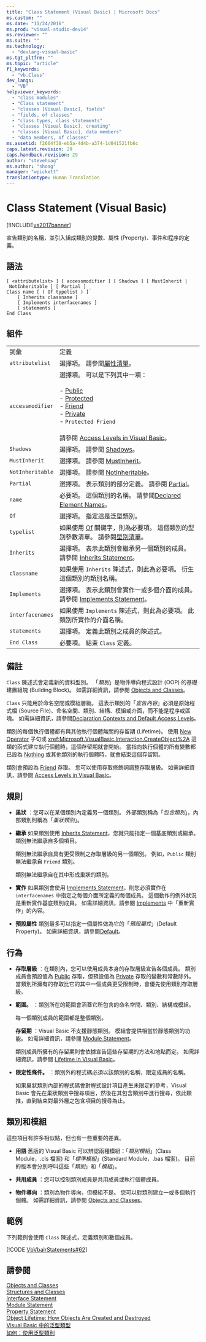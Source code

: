 ```yaml
---
title: "Class Statement (Visual Basic) | Microsoft Docs"
ms.custom: ""
ms.date: "11/24/2016"
ms.prod: "visual-studio-dev14"
ms.reviewer: ""
ms.suite: ""
ms.technology: 
  - "devlang-visual-basic"
ms.tgt_pltfrm: ""
ms.topic: "article"
f1_keywords: 
  - "vb.Class"
dev_langs: 
  - "VB"
helpviewer_keywords: 
  - "class modules"
  - "Class statement"
  - "classes [Visual Basic], fields"
  - "fields, of classes"
  - "class types, class statements"
  - "classes [Visual Basic], creating"
  - "classes [Visual Basic], data members"
  - "data members, of classes"
ms.assetid: f2664f38-eb5a-4d4b-a374-1d041521fb6c
caps.latest.revision: 29
caps.handback.revision: 29
author: "stevehoag"
ms.author: "shoag"
manager: "wpickett"
translationtype: Human Translation
---
```

# Class Statement (Visual Basic)
[!INCLUDE[vs2017banner](../../../csharp/includes/vs2017banner.md)]

宣告類別的名稱，並引入組成類別的變數、屬性 \(Property\)、事件和程序的定義。  
  
## 語法  
  
```  
[ <attributelist> ] [ accessmodifier ] [ Shadows ] [ MustInherit | NotInheritable ] [ Partial ] _  
Class name [ ( Of typelist ) ]  
    [ Inherits classname ]  
    [ Implements interfacenames ]  
    [ statements ]  
End Class  
```  
  
## 組件  
  
|||  
|-|-|  
|詞彙|定義|  
|`attributelist`|選擇項。  請參閱[屬性清單](../../../visual-basic/language-reference/statements/attribute-list.md)。|  
|`accessmodifier`|選擇項。  可以是下列其中一項：<br /><br /> -   [Public](../../../visual-basic/language-reference/modifiers/public.md)<br />-   [Protected](../../../visual-basic/language-reference/modifiers/protected.md)<br />-   [Friend](../../../visual-basic/language-reference/modifiers/friend.md)<br />-   [Private](../../../visual-basic/language-reference/modifiers/private.md)<br />-   `Protected Friend`<br /><br /> 請參閱 [Access Levels in Visual Basic](../../../visual-basic/programming-guide/language-features/declared-elements/access-levels.md)。|  
|`Shadows`|選擇項。  請參閱 [Shadows](../../../visual-basic/language-reference/modifiers/shadows.md)。|  
|`MustInherit`|選擇項。  請參閱 [MustInherit](../../../visual-basic/language-reference/modifiers/mustinherit.md)。|  
|`NotInheritable`|選擇項。  請參閱 [NotInheritable](../../../visual-basic/language-reference/modifiers/notinheritable.md)。|  
|`Partial`|選擇項。  表示類別的部分定義。  請參閱 [Partial](../../../visual-basic/language-reference/modifiers/partial.md)。|  
|`name`|必要項。  這個類別的名稱。  請參閱[Declared Element Names](../../../visual-basic/programming-guide/language-features/declared-elements/declared-element-names.md)。|  
|`Of`|選擇項。  指定這是泛型類別。|  
|`typelist`|如果使用 [Of](../../../visual-basic/language-reference/statements/of-clause.md) 關鍵字，則為必要項。  這個類別的型別參數清單。  請參閱[型別清單](../../../visual-basic/language-reference/statements/type-list.md)。|  
|`Inherits`|選擇項。  表示此類別會繼承另一個類別的成員。  請參閱 [Inherits Statement](../../../visual-basic/language-reference/statements/inherits-statement.md)。|  
|`classname`|如果使用 `Inherits` 陳述式，則此為必要項。  衍生這個類別的類別名稱。|  
|`Implements`|選擇項。  表示此類別會實作一或多個介面的成員。  請參閱 [Implements Statement](../../../visual-basic/language-reference/statements/implements-statement.md)。|  
|`interfacenames`|如果使用 `Implements` 陳述式，則此為必要項。  此類別所實作的介面名稱。|  
|`statements`|選擇項。  定義此類別之成員的陳述式。|  
|`End Class`|必要項。  結束 `Class` 定義。|  
  
## 備註  
 `Class` 陳述式會定義新的資料型別。  「*類別*」是物件導向程式設計 \(OOP\) 的基礎建置組塊 \(Building Block\)。  如需詳細資訊，請參閱 [Objects and Classes](../../../visual-basic/programming-guide/language-features/objects-and-classes/index.md)。  
  
 `Class` 只能用於命名空間或模組層級。  這表示類別的「*宣告內容*」必須是原始程式檔 \(Source File\)、命名空間、類別、結構、模組或介面，而不能是程序或區塊。  如需詳細資訊，請參閱[Declaration Contexts and Default Access Levels](../../../visual-basic/language-reference/statements/declaration-contexts-and-default-access-levels.md)。  
  
 類別的每個執行個體都有與其他執行個體無關的存留期 \(Lifetime\)。  使用 [New Operator](../../../visual-basic/language-reference/operators/new-operator.md) 子句或 <xref:Microsoft.VisualBasic.Interaction.CreateObject%2A> 這類的函式建立執行個體時，這個存留期就會開始。  當指向執行個體的所有變數都已設為 [Nothing](../../../visual-basic/language-reference/nothing.md) 或其他類別的執行個體時，就會結束這個存留期。  
  
 類別會預設為 [Friend](../../../visual-basic/language-reference/modifiers/friend.md) 存取。  您可以使用存取修飾詞調整存取層級。  如需詳細資訊，請參閱 [Access Levels in Visual Basic](../../../visual-basic/programming-guide/language-features/declared-elements/access-levels.md)。  
  
## 規則  
  
-   **巢狀** ：您可以在某個類別內定義另一個類別。  外部類別稱為「*包含類別*」，內部類別則稱為「*巢狀類別*」。  
  
-   **繼承** 如果類別使用 [Inherits Statement](../../../visual-basic/language-reference/statements/inherits-statement.md)，您就只能指定一個基底類別或繼承。  類別無法繼承自多個項目。  
  
     類別無法繼承自具有更受限制之存取層級的另一個類別。  例如，`Public` 類別無法繼承自 `Friend` 類別。  
  
     類別無法繼承自在其中形成巢狀的類別。  
  
-   **實作** 如果類別會使用 [Implements Statement](../../../visual-basic/language-reference/statements/implements-statement.md)，則您必須實作在 `interfacenames` 中指定之每個介面所定義的每個成員。  這個動作的例外狀況是重新實作基底類別成員。  如需詳細資訊，請參閱 [Implements](../../../visual-basic/language-reference/statements/implements-clause.md) 中「重新實作」的內容。  
  
-   **預設屬性** 類別最多可以指定一個屬性做為它的「*預設屬性*」\(Default Property\)。  如需詳細資訊，請參閱[Default](../../../visual-basic/language-reference/modifiers/default.md)。  
  
## 行為  
  
-   **存取層級** ：在類別內，您可以使用成員本身的存取層級宣告各個成員。  類別成員會預設值為 [Public](../../../visual-basic/language-reference/modifiers/public.md) 存取，但預設值為 [Private](../../../visual-basic/language-reference/modifiers/private.md) 存取的變數和常數除外。  當類別所擁有的存取比它的其中一個成員更受限制時，會優先使用類別存取層級。  
  
-   **範圍。** ：類別所在的範圍會涵蓋它所包含的命名空間、類別、結構或模組。  
  
     每一個類別成員的範圍都是整個類別。  
  
     **存留期** ：Visual Basic 不支援靜態類別。  模組會提供相當於靜態類別的功能。  如需詳細資訊，請參閱 [Module Statement](../../../visual-basic/language-reference/statements/module-statement.md)。  
  
     類別成員所擁有的存留期則會依據宣告這些存留期的方法和地點而定。  如需詳細資訊，請參閱 [Lifetime in Visual Basic](../../../visual-basic/programming-guide/language-features/declared-elements/lifetime.md)。  
  
-   **限定性條件。** ：類別外的程式碼必須以該類別的名稱，限定成員的名稱。  
  
     如果巢狀類別內部的程式碼會對程式設計項目產生未限定的參考，Visual Basic 會先在巢狀類別中搜尋項目，然後在其包含類別中進行搜尋，依此類推，直到結束對最外層之包含項目的搜尋為止。  
  
## 類別和模組  
 這些項目有許多相似點，但也有一些重要的差異。  
  
-   **用語** 舊版的 Visual Basic 可以辨認兩種模組：「*類別模組*」\(Class Module，.cls 檔案\) 和「*標準模組*」\(Standard Module，.bas 檔案\)。  目前的版本會分別呼叫這些「*類別*」和「*模組*」。  
  
-   **共用成員** ：您可以控制類別成員是共用成員或執行個體成員。  
  
-   **物件導向** ：類別為物件導向，但模組不是。  您可以對類別建立一或多個執行個體。  如需詳細資訊，請參閱 [Objects and Classes](../../../visual-basic/programming-guide/language-features/objects-and-classes/index.md)。  
  
## 範例  
 下列範例會使用 `Class` 陳述式，定義類別和數個成員。  
  
 [!CODE [VbVbalrStatements#62](../CodeSnippet/VS_Snippets_VBCSharp/VbVbalrStatements#62)]  
  
## 請參閱  
 [Objects and Classes](../../../visual-basic/programming-guide/language-features/objects-and-classes/index.md)   
 [Structures and Classes](../../../visual-basic/programming-guide/language-features/data-types/structures-and-classes.md)   
 [Interface Statement](../../../visual-basic/language-reference/statements/interface-statement.md)   
 [Module Statement](../../../visual-basic/language-reference/statements/module-statement.md)   
 [Property Statement](../../../visual-basic/language-reference/statements/property-statement.md)   
 [Object Lifetime: How Objects Are Created and Destroyed](../../../visual-basic/programming-guide/language-features/objects-and-classes/object-lifetime-how-objects-are-created-and-destroyed.md)   
 [Visual Basic 中的泛型類型](../../../visual-basic/programming-guide/language-features/data-types/generic-types.md)   
 [如何：使用泛型類別](../../../visual-basic/programming-guide/language-features/data-types/how-to-use-a-generic-class.md)